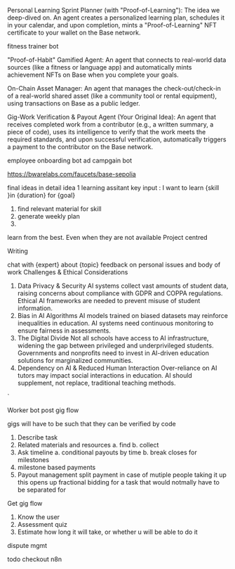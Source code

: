 Personal Learning Sprint Planner (with "Proof-of-Learning"): The idea we deep-dived on. An agent creates a personalized learning plan, schedules it in your calendar, and upon completion, mints a "Proof-of-Learning" NFT certificate to your wallet on the Base network.

fitness trainer bot

"Proof-of-Habit" Gamified Agent: An agent that connects to real-world data sources (like a fitness or language app) and automatically mints achievement NFTs on Base when you complete your goals.

On-Chain Asset Manager: An agent that manages the check-out/check-in of a real-world shared asset (like a community tool or rental equipment), using transactions on Base as a public ledger.

Gig-Work Verification & Payout Agent (Your Original Idea): An agent that receives completed work from a contributor (e.g., a written summary, a piece of code), uses its intelligence to verify that the work meets the required standards, and upon successful verification, automatically triggers a payment to the contributor on the Base network.

employee onboarding bot
ad campgain bot


https://bwarelabs.com/faucets/base-sepolia

final ideas in detail 
idea 1 learning assitant 
key input : I want to learn {skill }in {duration} for {goal}
1. find relevant material for skill
2.  generate weekly plan
3. 


learn from the best. Even when they are not available 
Project centred 

Writing 

chat with {expert} about {topic}
feedback on personal issues and body of work
Challenges & Ethical Considerations
1. Data Privacy & Security
AI systems collect vast amounts of student data, raising concerns about compliance with GDPR and COPPA regulations.
Ethical AI frameworks are needed to prevent misuse of student information.
2. Bias in AI Algorithms
AI models trained on biased datasets may reinforce inequalities in education.
AI systems need continuous monitoring to ensure fairness in assessments.
3. The Digital Divide
Not all schools have access to AI infrastructure, widening the gap between privileged and underprivileged students.
Governments and nonprofits need to invest in AI-driven education solutions for marginalized communities.
4. Dependency on AI & Reduced Human Interaction
Over-reliance on AI tutors may impact social interactions in education.
AI should supplement, not replace, traditional teaching methods.

`


Worker bot
post gig flow

gigs will have to be such that they can be verified by code 

1. Describe task
2. Related materials and resources 
    a. find
    b. collect
3. Ask timeline
    a. conditional payouts by time
    b. break closes for milestones
4. milestone based payments
5. Payout management
    split payment in case of mutiple people taking it up
    this opens up fractional bidding for a task that would notmally have to be separated for 


Get gig flow
1. Know the user 
2. Assessment quiz
3. Estimate how long it will take, or whether u will be able to do it


dispute mgmt

todo checkout n8n 
